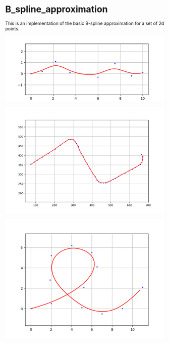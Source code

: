 # B_spline_approximation
This is an implementation of the basic B-spline approximation for a set of 2d points.  

![](https://github.com/hanmmmmm/B_spline_approximation/blob/main/media/Figure_1.png)

![](https://github.com/hanmmmmm/B_spline_approximation/blob/main/media/Figure_2.png)

![](https://github.com/hanmmmmm/B_spline_approximation/blob/main/media/Figure_3.png)
